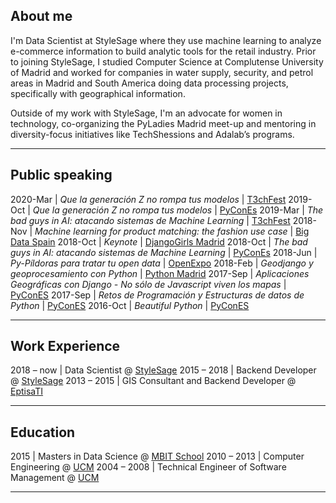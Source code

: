 ## About me

I'm Data Scientist at StyleSage where they use machine learning to analyze e-commerce information to build analytic tools for the retail industry. Prior to joining StyleSage, I studied Computer Science at Complutense University of Madrid and worked for companies in water supply, security, and petrol areas in Madrid and South America doing data processing projects, specifically with geographical information. 

Outside of my work with StyleSage, I'm an advocate for women in technology, co-organizing the PyLadies Madrid meet-up and mentoring in diversity-focus initiatives like TechShessions and Adalab’s programs.

---

## Public speaking

2020-Mar | *Que la generación Z no rompa tus modelos* | [T3chFest](https://t3chfest.es/2020/programa/que-la-generacion-z-no-rompa-tus-modelos) 
2019-Oct | *Que la generación Z no rompa tus modelos* | [PyConEs](https://pycones19.sched.com/event/VdMa/que-la-generacion-z-no-rompa-tus-modelos)
2019-Mar | *The bad guys in AI: atacando sistemas de Machine Learning* | [T3chFest](https://t3chfest.es/2019/programa/the-bad-guys-atacando-sistemas-machine-learning/)
2018-Nov | *Machine learning for product matching: the fashion use case* | [Big Data Spain](https://www.bigdataspain.org/2018/talk/machine-learning-for-product-matching-the-fashion-use-case/)
2018-Oct | *Keynote* | [DjangoGirls Madrid](https://djangogirls.org/madrid1/)
2018-Oct | *The bad guys in AI: atacando sistemas de Machine Learning* | [PyConEs](https://2018.es.pycon.org/talk/the-bad-guys-in-ai-atacando-sistemas-de-machine-learning)
2018-Jun | *Py-Píldoras para tratar tu open data* | [OpenExpo](https://openexpoeurope.com/es/session/py-pildoras-para-tratar-tu-open-data/)
2018-Feb | *Geodjango y geoprocesamiento con Python* | [Python Madrid](https://www.meetup.com/es-ES/python-madrid/events/247120278/)
2017-Sep | *Aplicaciones Geográficas con Django - No sólo de Javascript viven los mapas* | [PyConES](https://2017.es.pycon.org/es/schedule/aplicaciones-geograficas-con-django-no-solo-de-javascript-viven-los-mapas/)
2017-Sep | *Retos de Programación y Estructuras de datos de Python* | [PyConES](https://2017.es.pycon.org/en/schedule/retos-de-programacion-y-estructuras-de-datos-de-python/)
2016-Oct | *Beautiful Python* | [PyConES](http://2016.es.pycon.org/es/schedule/beautiful-python-in-spanish/)

---

## Work Experience

2018 – now  | Data Scientist @ [StyleSage](https://stylesage.co/)
2015 – 2018 | Backend Developer @ [StyleSage](https://stylesage.co/)
2013 – 2015 | GIS Consultant and Backend Developer @ [EptisaTI](http://www.eptisa.com/es/)

---

## Education

2015 | Masters in Data Science @ [MBIT School](https://www.mbitschool.com/)
2010 – 2013 | Computer Engineering @ [UCM](https://informatica.ucm.es/)
2004 – 2008 | Technical Engineer of Software Management @ [UCM](https://informatica.ucm.es/)

---
